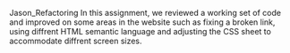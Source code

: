 Jason_Refactoring 
In this assignment, we reviewed a working set of code and improved on some areas in the website such as fixing a broken link, using diffrent HTML semantic language and adjusting the CSS sheet to accommodate diffrent screen sizes.